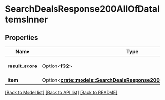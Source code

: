 # SearchDealsResponse200AllOfDataItemsInner

## Properties

Name | Type | Description | Notes
------------ | ------------- | ------------- | -------------
**result_score** | Option<**f32**> | Search result relevancy | [optional]
**item** | Option<[**crate::models::SearchDealsResponse200AllOfDataItemsInnerItem**](searchDealsResponse200_allOf_data_items_inner_item.md)> |  | [optional]

[[Back to Model list]](../README.md#documentation-for-models) [[Back to API list]](../README.md#documentation-for-api-endpoints) [[Back to README]](../README.md)


